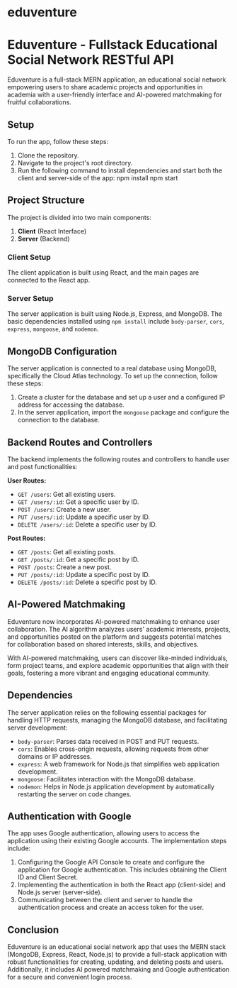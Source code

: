 # eduventure
# Eduventure - Fullstack Educational Social Network RESTful API

Eduventure is a full-stack MERN application, an educational social network empowering users to share academic projects and opportunities in academia with a user-friendly interface and AI-powered matchmaking for fruitful collaborations.

## Setup

To run the app, follow these steps:

1. Clone the repository.
2. Navigate to the project's root directory.
3. Run the following command to install dependencies and start both the client and server-side of the app:
 npm install npm start

## Project Structure

The project is divided into two main components:

1. **Client** (React Interface)
2. **Server** (Backend)

### Client Setup

The client application is built using React, and the main pages are connected to the React app.

### Server Setup

The server application is built using Node.js, Express, and MongoDB. The basic dependencies installed using `npm install` include `body-parser`, `cors`, `express`, `mongoose`, and `nodemon`.

## MongoDB Configuration

The server application is connected to a real database using MongoDB, specifically the Cloud Atlas technology. To set up the connection, follow these steps:

1. Create a cluster for the database and set up a user and a configured IP address for accessing the database.
2. In the server application, import the `mongoose` package and configure the connection to the database.

## Backend Routes and Controllers

The backend implements the following routes and controllers to handle user and post functionalities:

**User Routes:**
- `GET /users`: Get all existing users.
- `GET /users/:id`: Get a specific user by ID.
- `POST /users`: Create a new user.
- `PUT /users/:id`: Update a specific user by ID.
- `DELETE /users/:id`: Delete a specific user by ID.

**Post Routes:**
- `GET /posts`: Get all existing posts.
- `GET /posts/:id`: Get a specific post by ID.
- `POST /posts`: Create a new post.
- `PUT /posts/:id`: Update a specific post by ID.
- `DELETE /posts/:id`: Delete a specific post by ID.

## AI-Powered Matchmaking

Eduventure now incorporates AI-powered matchmaking to enhance user collaboration. The AI algorithm analyzes users' academic interests, projects, and opportunities posted on the platform and suggests potential matches for collaboration based on shared interests, skills, and objectives.

With AI-powered matchmaking, users can discover like-minded individuals, form project teams, and explore academic opportunities that align with their goals, fostering a more vibrant and engaging educational community.

## Dependencies

The server application relies on the following essential packages for handling HTTP requests, managing the MongoDB database, and facilitating server development:

- `body-parser`: Parses data received in POST and PUT requests.
- `cors`: Enables cross-origin requests, allowing requests from other domains or IP addresses.
- `express`: A web framework for Node.js that simplifies web application development.
- `mongoose`: Facilitates interaction with the MongoDB database.
- `nodemon`: Helps in Node.js application development by automatically restarting the server on code changes.

## Authentication with Google

The app uses Google authentication, allowing users to access the application using their existing Google accounts. The implementation steps include:

1. Configuring the Google API Console to create and configure the application for Google authentication. This includes obtaining the Client ID and Client Secret.
2. Implementing the authentication in both the React app (client-side) and Node.js server (server-side).
3. Communicating between the client and server to handle the authentication process and create an access token for the user.

## Conclusion

Eduventure is an educational social network app that uses the MERN stack (MongoDB, Express, React, Node.js) to provide a full-stack application with robust functionalities for creating, updating, and deleting posts and users. Additionally, it includes AI powered matchmaking and Google authentication for a secure and convenient login process. 
